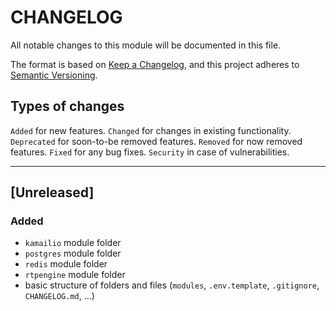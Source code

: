 # CHANGELOG

All notable changes to this module will be documented in this file.

The format is based on [Keep a Changelog](https://keepachangelog.com/en/1.1.0/),
and this project adheres to [Semantic Versioning](https://semver.org/spec/v2.0.0.html).

## Types of changes

`Added` for new features.
`Changed` for changes in existing functionality.
`Deprecated` for soon-to-be removed features.
`Removed` for now removed features.
`Fixed` for any bug fixes.
`Security` in case of vulnerabilities.

---

## [Unreleased]

### Added

- `kamailio` module folder
- `postgres` module folder
- `redis` module folder
- `rtpengine` module folder
- basic structure of folders and files (`modules`, `.env.template`, `.gitignore`, `CHANGELOG.md`, ...)
